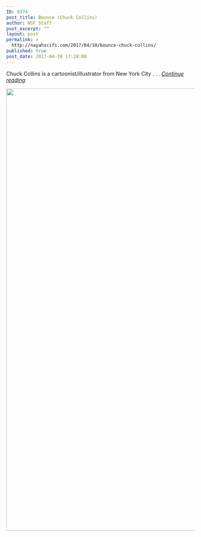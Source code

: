 ```yaml
---
ID: 8374
post_title: Bounce (Chuck Collins)
author: NSF Staff
post_excerpt: ""
layout: post
permalink: >
  http://nayahscifi.com/2017/04/10/bounce-chuck-collins/
published: true
post_date: 2017-04-10 17:28:08
---
```

Chuck Collins is a cartoonist/illustrator from New York City . . . <em><a href="http://www.bouncethecomic.com/">Continue reading</a></em>

<img class="alignleft wp-image-8375 size-full" src="http://nayahscifi.com/wp-content/uploads/2017/04/Bounce.jpg" alt="" width="1500" height="1178" />